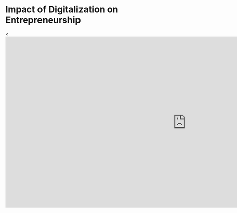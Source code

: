 <!DOCTYPE html>
<html lang="en">
<head>
    <meta charset="UTF-8">
    <meta name="viewport" content="width=device-width, initial-scale=1.0">
    <title>Embedded Power BI Dashboard</title>
</head>
<body>
    <h1>Impact of Digitalization on Entrepreneurship</h1>
    <<iframe title="Capstone 2 Dashboard_Analyzing_the_impact_of_digitalization_on_entrepreneurship" width="1140" height="541.25" src="https://app.powerbi.com/reportEmbed?reportId=a0abe0cf-1d30-4cb4-a7fb-d3c53cda0a66&autoAuth=true&ctid=e4b72fad-e452-4c70-b8ac-c98189451c33" frameborder="0" allowFullScreen="true"></iframe>
</body>
</html>
